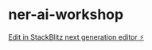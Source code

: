 # ner-ai-workshop

[Edit in StackBlitz next generation editor ⚡️](https://stackblitz.com/~/github.com/drosi94/ner-ai-workshop)